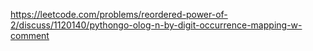 https://leetcode.com/problems/reordered-power-of-2/discuss/1120140/pythongo-olog-n-by-digit-occurrence-mapping-w-comment